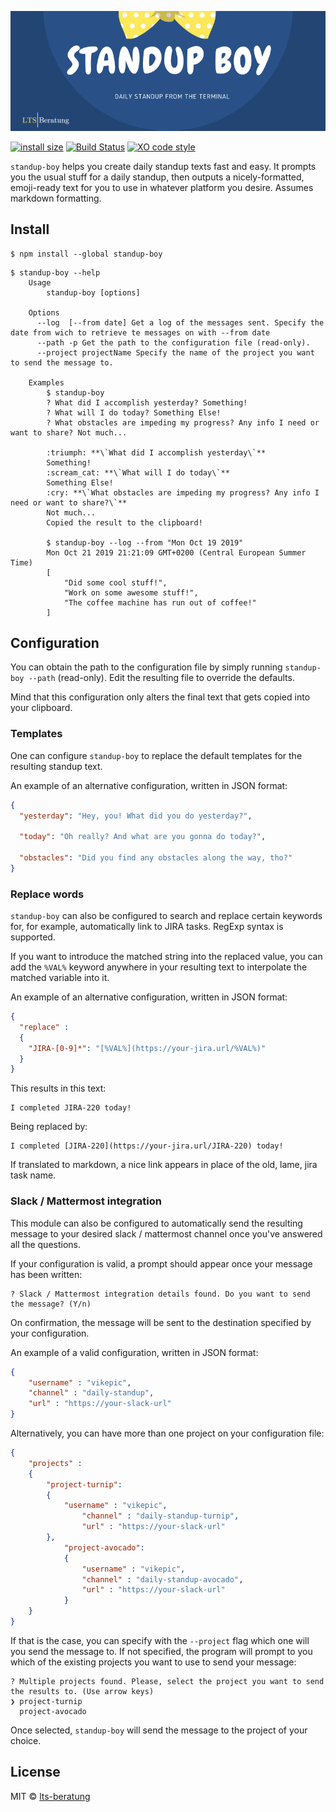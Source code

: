 ![Standup boy: Daily standup from the terminal](cover.png)

[![install size](https://flat.badgen.net/packagephobia/install/standup-boy)](https://packagephobia.now.sh/result?p=standup-boy) [![Build Status](https://flat.badgen.net/travis/vikepic/standup-boy)](https://travis-ci.org/vikepic/standup-boy) [![XO code style](https://flat.badgen.net/xo/status/standup-boy)](https://github.com/xojs/xo) 

`standup-boy` helps you create daily standup texts fast and easy.
It prompts you the usual stuff for a daily standup, then outputs a nicely-formatted, emoji-ready text for you to use in whatever platform you desire.
Assumes markdown formatting.

## Install

```
$ npm install --global standup-boy
```

```
$ standup-boy --help
    Usage
        standup-boy [options]

    Options
      --log  [--from date] Get a log of the messages sent. Specify the date from wich to retrieve te messages on with --from date
      --path -p Get the path to the configuration file (read-only).
      --project projectName Specify the name of the project you want to send the message to.

    Examples
        $ standup-boy
        ? What did I accomplish yesterday? Something!
        ? What will I do today? Something Else!
        ? What obstacles are impeding my progress? Any info I need or want to share? Not much...

        :triumph: **\`What did I accomplish yesterday\`**
        Something!
        :scream_cat: **\`What will I do today\`**
        Something Else!
        :cry: **\`What obstacles are impeding my progress? Any info I need or want to share?\`**
        Not much...
        Copied the result to the clipboard!

        $ standup-boy --log --from "Mon Oct 19 2019"
        Mon Oct 21 2019 21:21:09 GMT+0200 (Central European Summer Time)
        [
            "Did some cool stuff!",
            "Work on some awesome stuff!",
            "The coffee machine has run out of coffee!"
        ]
```

## Configuration

You can obtain the path to the configuration file by simply running `standup-boy --path` (read-only). Edit the resulting file to override the defaults.

Mind that this configuration only alters the final text that gets copied into your clipboard.

### Templates

One can configure `standup-boy` to replace the default templates for the resulting standup text.

An example of an alternative configuration, written in JSON format:

```json
{
  "yesterday": "Hey, you! What did you do yesterday?",

  "today": "Oh really? And what are you gonna do today?",

  "obstacles": "Did you find any obstacles along the way, tho?"
}
```

### Replace words

`standup-boy` can also be configured to search and replace certain keywords for, for example, automatically link to JIRA tasks. RegExp syntax is supported.

If you want to introduce the matched string into the replaced value, you can add the `%VAL%` keyword anywhere in your resulting text to interpolate the matched variable into it.

An example of an alternative configuration, written in JSON format:

```json
{
  "replace" :
  {
    "JIRA-[0-9]*": "[%VAL%](https://your-jira.url/%VAL%)"
  }
}
```

This results in this text:

```
I completed JIRA-220 today!
```

Being replaced by:

```
I completed [JIRA-220](https://your-jira.url/JIRA-220) today!
```

If translated to markdown, a nice link appears in place of the old, lame, jira task name.

### Slack / Mattermost integration

This module can also be configured to automatically send the resulting message to your desired slack / mattermost channel once you've answered all the questions.

If your configuration is valid, a prompt should appear once your message has been written:

```
? Slack / Mattermost integration details found. Do you want to send the message? (Y/n)
```

On confirmation, the message will be sent to the destination specified by your configuration.

An example of a valid configuration, written in JSON format:

```json
{
    "username" : "vikepic",
    "channel" : "daily-standup",
    "url" : "https://your-slack-url"
}
```

Alternatively, you can have more than one project on your configuration file:

```json
{
    "projects" :
    {
        "project-turnip":
        {
            "username" : "vikepic",
                "channel" : "daily-standup-turnip",
                "url" : "https://your-slack-url"
        },
            "project-avocado":
            {
                "username" : "vikepic",
                "channel" : "daily-standup-avocado",
                "url" : "https://your-slack-url"
            }
    }
}
```

If that is the case, you can specify with the `--project` flag which one will you send the message to. If not specified, the program will prompt to you which of the existing projects you want to use to send your message:

```
? Multiple projects found. Please, select the project you want to send the results to. (Use arrow keys)
❯ project-turnip
  project-avocado
```

Once selected, `standup-boy` will send the message to the project of your choice.

## License

MIT © [lts-beratung](https://www.lts-beratung.de/en.html)
